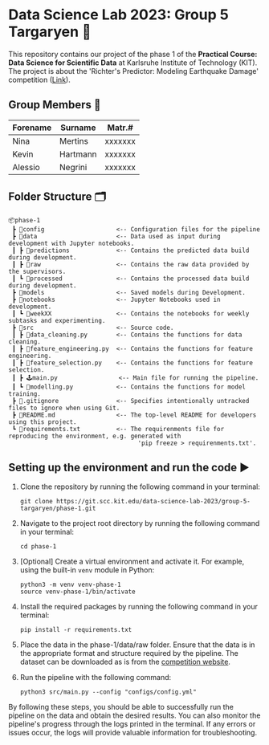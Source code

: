 # Data Science Lab 2023: Group 5 Targaryen 🐉
This repository contains our project of the phase 1 of the **Practical Course: Data Science for Scientific Data** at Karlsruhe Institute of Technology (KIT). The project is about the 'Richter's Predictor: Modeling Earthquake Damage' competition ([Link](https://www.drivendata.org/competitions/57/)).

## Group Members 👤 
| Forename | Surname  | Matr.#  |
|----------|----------|---------|
| Nina     | Mertins  | xxxxxxx |
| Kevin    | Hartmann | xxxxxxx |
| Alessio  | Negrini  | xxxxxxx |

## Folder Structure 🗂️
```
📦phase-1
 ┣ 📂config                    <-- Configuration files for the pipeline
 ┣ 📂data                      <-- Data used as input during development with Jupyter notebooks. 
 ┃ ┣ 📂predictions             <-- Contains the predicted data build during development.
 ┃ ┣ 📂raw                     <-- Contains the raw data provided by the supervisors.
 ┃ ┗ 📂processed               <-- Contains the processed data build during development.
 ┣ 📂models                    <-- Saved models during Development.
 ┣ 📂notebooks                 <-- Jupyter Notebooks used in development.
 ┃ ┗ 📂weekXX                  <-- Contains the notebooks for weekly subtasks and experimenting.
 ┣ 📂src                       <-- Source code.
 ┃ ┣ 📜data_cleaning.py        <-- Contains the functions for data cleaning.
 ┃ ┣ 📜feature_engineering.py  <-- Contains the functions for feature engineering.
 ┃ ┣ 📜feature_selection.py    <-- Contains the functions for feature selection.
 ┃ ┣ 🕹️main.py                 <-- Main file for running the pipeline.
 ┃ ┗ 📜modelling.py            <-- Contains the functions for model training.
 ┣ 📜.gitignore                <-- Specifies intentionally untracked files to ignore when using Git.
 ┣ 📜README.md                 <-- The top-level README for developers using this project. 
 ┗ 📜requirements.txt          <-- The requirenments file for reproducing the environment, e.g. generated with 
                                    'pip freeze > requirenments.txt'.
```

## Setting up the environment and run the code ▶️

1. Clone the repository by running the following command in your terminal:

   ```
   git clone https://git.scc.kit.edu/data-science-lab-2023/group-5-targaryen/phase-1.git
   ```


2. Navigate to the project root directory by running the following command in your terminal:

   ```
   cd phase-1
   ```

3. [Optional] Create a virtual environment and activate it. For example, using the built-in `venv` module in Python:
   ```
   python3 -m venv venv-phase-1
   source venv-phase-1/bin/activate
   ```

4. Install the required packages by running the following command in your terminal:

   ```
   pip install -r requirements.txt
   ```

5. Place the data in the phase-1/data/raw folder. Ensure that the data is in the appropriate format and structure 
required by the pipeline. The dataset can be downloaded as is from the 
[competition website](https://www.drivendata.org/competitions/57/nepal-earthquake/).

6. Run the pipeline with the following command:

   ```
   python3 src/main.py --config "configs/config.yml"
   ```

By following these steps, you should be able to successfully run the  pipeline on the data and obtain the desired 
results. You can also monitor the pipeline's progress through the logs printed in the terminal. If any errors or issues 
occur, the logs will provide valuable information for troubleshooting. 
